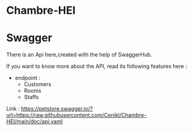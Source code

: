 # Chambre-HEI

# Swagger 
There is an Api here,created with the help of SwaggerHub.

If you want to know more about the API, read its following features here :
  - endpoint :
      * Customers
      * Rooms
      * Staffs
      
Link : https://petstore.swagger.io/?url=https://raw.githubusercontent.com/Cenikl/Chambre-HEI/main/doc/api.yaml
